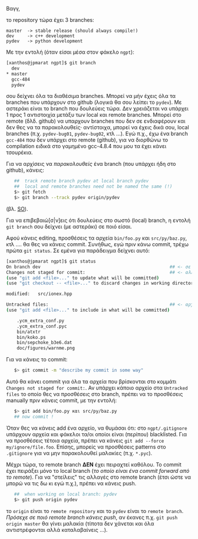 Βαγγ,

το repository τώρα έχει 3 branches:

```
master  -> stable release (should always compile!)
dev     -> c++ development
pydev   -> python development
```

Με την εντολή (όταν είσαι μέσα στον φάκελο `ngpt`):

```bash
[xanthos@jpmarat ngpt]$ git branch
  dev
* master
  gcc-484
  pydev
```
σου δείχνει όλα τα διαθέσιμα branches. Μπορεί να μήν έχεις όλα τα branches που υπάρχουν στο github (λογικά θα σου λείπει το `pydev`). Με αστεράκι είναι το branch που δουλεύεις τώρα. Δεν χρειάζεται να υπάρχει 1 προς 1 αντιστοιχία μετάξυ των local και remote branches. Μπορεί στο remote (δλδ. github) να υπαρχουν branches που δεν σε ενδιαφέρουν και δεν θες να τα παρακολουθείς· αντίστοιχα, μπορεί να έχεις δικά σου, local branches (π.χ. `pydev-bug01`, `pydev-bug02`, κτλ ...). Εγώ π.χ., έχω ένα branch `gcc-484` που δεν υπάρχει στο remote (github), για να διορθώνω το compilation ειδικά στο γαμημένο gcc-4.8.4 που μου τα έχει κάνει τσουρέκια.

Για να αρχίσεις να *παρακολουθείς* ένα branch (που υπάρχει ήδη στο github), κάνεις:

```bash
   ##  track remote branch pydev at local branch pydev
   ##  local and remote branches need not be named the same (!)
   $> git fetch
   $> git branch --track pydev origin/pydev
```
(βλ. [SO](http://stackoverflow.com/questions/11262703/track-a-new-remote-branch-created-on-github)).

Για να επιβεβαιώ[σ|ν]εις ότι δουλεύεις στο σωστό (local) branch, η εντολή `git branch` σου  δείχνει (με αστεράκι) σε ποιό είσαι.

Αφού κάνεις editing, προσθέσεις τα αρχεία `bin/foo.py` και `src/py/baz.py`, κτλ .... θα θες να κάνεις commit. Συνήθως, εγώ πριν κάνω commit, τρέχω πρώτα `git status`. Σε εμένα για παράδειγμα δείχνει αυτό:
```bash
[xanthos@jpmarat ngpt]$ git status
On branch dev                                                 ## <- σε ποιο branch είμαι
Changes not staged for commit:                                ## <- αλλαγές που **ΔΕΝ** έχουν γίνει commit (ακόμη)
(use "git add <file>..." to update what will be committed)
(use "git checkout -- <file>..." to discard changes in working directory)

modified:   src/ionex.hpp

Untracked files:                                              ## <- αρχεία που **ΔΕΝ** έχουν γίνει tracked
(use "git add <file>..." to include in what will be committed)

    .ycm_extra_conf.py
    .ycm_extra_conf.pyc
    bin/atxtr
    bin/koko.ps
    bin/sepchoke_b3e6.dat
    doc/figures/warnme.png
```
Για να κάνεις το commit:

```bash
   $> git commit -m "describe my commit in some way"
```

Αυτό θα κάνει commit για όλα τα αρχεία που βρίσκονται στο κομμάτι `Changes not staged for commit:`. Αν υπάρχει κάποιο αρχείο στα `Untracked files` το οποίο θες να προσθέσεις στο branch, πρέπει να το προσθέσεις manually πριν κάνεις commit, με την εντολή:

```bash
   $> git add bin/foo.py και src/py/baz.py
   ## now commit !
```

Όταν θες να κάνεις add ένα αρχείο, να θυμάσαι ότι: στο `ngpt/.gitignore` υπάρχουν αρχεία και φάκελοι τα/οι οποίοι είναι (περίπου) blacklisted. Για να προσθέσεις τέτοια αρχεία, πρέπει να κάνεις `git add --force my/ignore/file.foo`. Επίσης, μπορείς να προσθέσεις patterns στο `.gitignore` για να μην παρακολουθεί μαλακίες (π.χ. `*.pyc`).

Μέχρι τώρα, το remote branch **ΔΕΝ** έχει πειραχτεί καθόλου. Το commit έχει πειράξει μόνο το local branch (*το οποίο είναι ένα commit forward από το remote*). Για να "στείλεις" τις αλλαγές στο remote branch (έτσι ώστε να μπορώ να τις δω κι εγώ π.χ.), πρέπει να κάνεις push.

```bash
   ##  when working on local branch: pydev
   $> git push origin pydev
```

το `origin` είναι το `remote repository` και το `pydev` είναι το `remote branch`. *Πρόσεχε σε ποιό remote branch κάνεις push*, αν έκανες π.χ. `git push origin master` θα γίνει μαλακία (τίποτα δεν χάνεται και όλα αντιστρέφονται αλλά καταλαβαίνεις ...).
